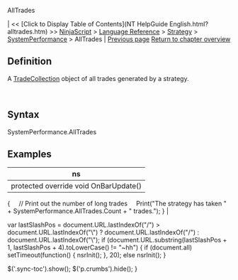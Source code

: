 ﻿










 


AllTrades







| &lt;&lt; [Click to Display Table of Contents](NT HelpGuide English.html?alltrades.htm) &gt;&gt;
 [NinjaScript](ninjascript.htm) &gt; [Language Reference](language_reference_wip.htm) &gt; [Strategy](strategy.htm) &gt; [SystemPerformance](systemperformance.htm) &gt;
AllTrades | [Previous page](systemperformance.htm)
[Return to chapter overview](systemperformance.htm)










Definition
----------


A [TradeCollection](tradecollection.htm) object of all trades generated by a strategy.


 


Syntax
------


SystemPerformance.AllTrades



Examples
--------




| ns |
| --- |
| protected override void OnBarUpdate()
{
     // Print out the number of long trades
     Print("The strategy has taken " + SystemPerformance.AllTrades.Count + " trades.");
} |






 
 var lastSlashPos = document.URL.lastIndexOf("/") &gt; document.URL.lastIndexOf("\\") ? document.URL.lastIndexOf("/") : document.URL.lastIndexOf("\\");
 if (document.URL.substring(lastSlashPos + 1, lastSlashPos + 4).toLowerCase() != "~hh") {
 if (document.all) setTimeout(function() {
 nsrInit();
 }, 20);
 else nsrInit();
 }
 
 
 $('.sync-toc').show();
 $('p.crumbs').hide();
 }
 
 
 



